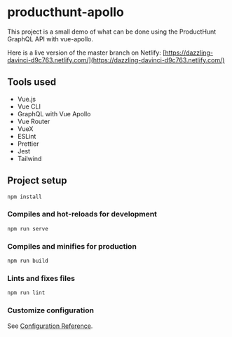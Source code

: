 # producthunt-apollo

This project is a small demo of what can be done using the ProductHunt GraphQL API with vue-apollo.

Here is a live version of the master branch on Netlify: [https://dazzling-davinci-d9c763.netlify.com/](https://dazzling-davinci-d9c763.netlify.com/)

## Tools used

- Vue.js
- Vue CLI
- GraphQL with Vue Apollo
- Vue Router
- VueX
- ESLint
- Prettier
- Jest
- Tailwind


## Project setup
```
npm install
```

### Compiles and hot-reloads for development
```
npm run serve
```

### Compiles and minifies for production
```
npm run build
```

### Lints and fixes files
```
npm run lint
```

### Customize configuration
See [Configuration Reference](https://cli.vuejs.org/config/).
